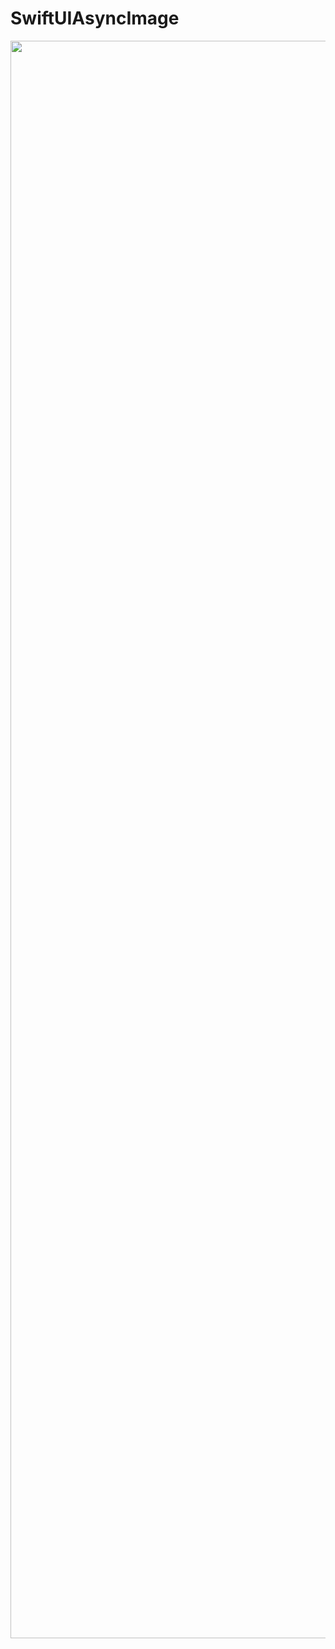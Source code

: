 # SwiftUIAsyncImage

<img width="1179" height="2556" src="https://github.com/kimruandev/SwiftUIAsyncImage/assets/144613932/6f5dd2a9-569e-4f07-a3c3-b5d2f88bb373">
